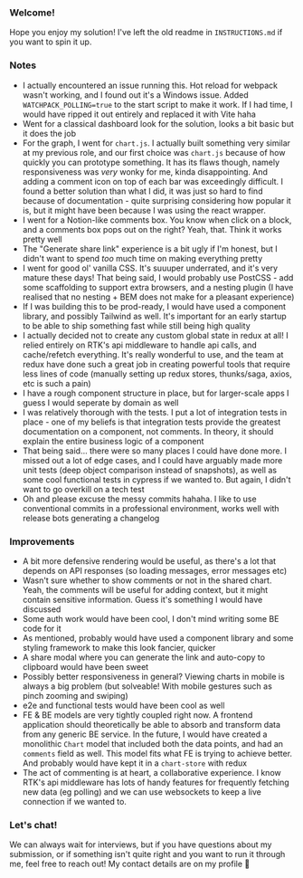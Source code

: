 ### Welcome!

Hope you enjoy my solution! I've left the old readme in `INSTRUCTIONS.md` if you want to spin it up.

### Notes

- I actually encountered an issue running this. Hot reload for webpack wasn't working, and I found out it's a Windows issue. Added `WATCHPACK_POLLING=true` to the start script to make it work. If I had time, I would have ripped it out entirely and replaced it with Vite haha
- Went for a classical dashboard look for the solution, looks a bit basic but it does the job
- For the graph, I went for `chart.js`. I actually built something very similar at my previous role, and our first choice was `chart.js` because of how quickly you can prototype something. It has its flaws though, namely responsiveness was _very_ wonky for me, kinda disappointing. And adding a comment icon on top of each bar was exceedingly difficult. I found a better solution than what I did, it was just so hard to find because of documentation - quite surprising considering how popular it is, but it might have been because I was using the react wrapper.
- I went for a Notion-like comments box. You know when click on a block, and a comments box pops out on the right? Yeah, that. Think it works pretty well
- The "Generate share link" experience is a bit ugly if I'm honest, but I didn't want to spend _too_ much time on making everything pretty
- I went for good ol' vanilla CSS. It's suuuper underrated, and it's very mature these days! That being said, I would probably use PostCSS - add some scaffolding to support extra browsers, and a nesting plugin (I have realised that no nesting + BEM does not make for a pleasant experience)
- If I was building this to be prod-ready, I would have used a component library, and possibly Tailwind as well. It's important for an early startup to be able to ship something fast while still being high quality
- I actually decided not to create any custom global state in redux at all! I relied entirely on RTK's api middleware to handle api calls, and cache/refetch everything. It's really wonderful to use, and the team at redux have done such a great job in creating powerful tools that require less lines of code (manually setting up redux stores, thunks/saga, axios, etc is such a pain)
- I have a rough component structure in place, but for larger-scale apps I guess I would seperate by domain as well
- I was relatively thorough with the tests. I put a lot of integration tests in place - one of my beliefs is that integration tests provide the greatest documentation on a component, not comments. In theory, it should explain the entire business logic of a component
- That being said... there were so many places I could have done more. I missed out a lot of edge cases, and I could have arguably made more unit tests (deep object comparison instead of snapshots), as well as some cool functional tests in cypress if we wanted to. But again, I didn't want to go overkill on a tech test
- Oh and please excuse the messy commits hahaha. I like to use conventional commits in a professional environment, works well with release bots generating a changelog

### Improvements

- A bit more defensive rendering would be useful, as there's a lot that depends on API responses (so loading messages, error messages etc)
- Wasn't sure whether to show comments or not in the shared chart. Yeah, the comments will be useful for adding context, but it might contain sensitive information. Guess it's something I would have discussed
- Some auth work would have been cool, I don't mind writing some BE code for it
- As mentioned, probably would have used a component library and some styling framework to make this look fancier, quicker
- A share modal where you can generate the link and auto-copy to clipboard would have been sweet
- Possibly better responsiveness in general? Viewing charts in mobile is always a big problem (but solveable! With mobile gestures such as pinch zooming and swiping)
- e2e and functional tests would have been cool as well
- FE & BE models are very tightly coupled right now. A frontend application should theoretically be able to absorb and transform data from any generic BE service. In the future, I would have created a monolithic `Chart` model that included both the data points, and had an `comments` field as well. This model fits what FE is trying to achieve better. And probably would have kept it in a `chart-store` with redux
- The act of commenting is at heart, a collaborative experience. I know RTK's api middleware has lots of handy features for frequently fetching new data (eg polling) and we can use websockets to keep a live connection if we wanted to.

### Let's chat!

We can always wait for interviews, but if you have questions about my submission, or if something isn't quite right and you want to run it through me, feel free to reach out! My contact details are on my profile 🙌
